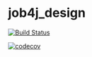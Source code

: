 # job4j_design

[![Build Status](https://travis-ci.com/albafox2020/job4j_design.svg?branch=main)](https://travis-ci.com/albafox2020/job4j_design)

[![codecov](https://codecov.io/gh/albafox2020/job4j_design/branch/master/graph/badge.svg?token=V4EO7GNA1L)](https://codecov.io/gh/albafox2020/job4j_design)